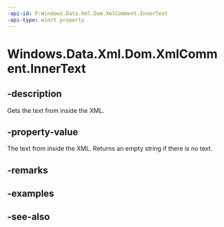 ```yaml
---
-api-id: P:Windows.Data.Xml.Dom.XmlComment.InnerText
-api-type: winrt property
---
```


<!-- Property syntax
public string InnerText { get;  set; }
-->

# Windows.Data.Xml.Dom.XmlComment.InnerText

## -description
Gets the text from inside the XML.

## -property-value
The text from inside the XML. Returns an empty string if there is no text.

## -remarks

## -examples

## -see-also
